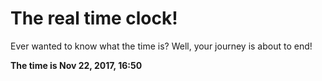 # The real time clock!

Ever wanted to know what the time is? Well, your journey is about to end!

**The time is Nov 22, 2017, 16:50**